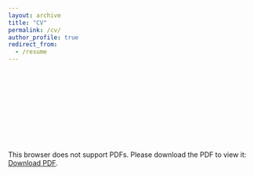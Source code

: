 ```yaml
---
layout: archive
title: "CV"
permalink: /cv/
author_profile: true
redirect_from:
  - /resume
---
```



<object data="https://lijingwang.github.io/files/Lijing_CV_Mar2021.pdf" type="application/pdf" width="750px" height="750px">
    <embed src="https://lijingwang.github.io/files/Lijing_CV_Mar2021.pdf" type="application/pdf">
        <p>This browser does not support PDFs. Please download the PDF to view it: <a href="https://lijingwang.github.io/files/Lijing_CV_Mar2021.pdf">Download PDF</a>.</p>
    </embed>
</object>